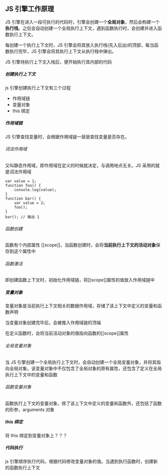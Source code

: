 ## JS 引擎工作原理
JS 引擎在进入一段可执行的代码时，引擎会创建一个**全局对象**，然后会构建一个**执行栈**。之后会自动创建一个全局执行上下文，遇到函数执行时，会创建并进入函数执行上下文。

每创建一个执行上下文时，JS 引擎会将其放入执行栈(先入后出)的顶部，每当函数执行完毕，JS 引擎会将其执行上下文从执行栈中弹出。

JS 引擎待执行上下文入栈后，便开始执行其内部的代码

##### 创建执行上下文
js 引擎创建执行上下文有三个过程
* 作用域链
* 变量对象
* this 绑定

##### 作用域链
<!-- 用于标识符解析，当执行环境被创建时，作用域链就初始化为当前运行函数的scope所包含的对象 -->
JS 引擎查找变量时，会根据作用域链一层层查找变量是否存在。
###### 词法作用域
又叫静态作用域，即作用域在定义的时候就决定，与调用地点无关。JS 采用的就是词法作用域
```
var value = 1;
function foo() {
    console.log(value);
}
function bar() {
    var value = 2;
    foo();
}
bar(); // 输出 1
```
###### 函数创建
函数有个内部属性 [[scope]]，当函数创建时，会将**当前执行上下文的活动对象**保存到这个属性中
###### 函数激活
即创建函数上下文时，初始化作用域链，将[[scope]]属性的值放入作用域链中

##### 变量对象
变量对象是当前执行上下文相关的数据作用域，存储了该上下文中定义的变量和函数声明

当变量对象创建完毕后，会被推入作用域链的顶端

在定义函数时，会将当前活动对象的值指向函数的[[scope]]属性

###### 全局变量对象
当 JS 引擎创建一个全局执行上下文时，会自动创建一个全局变量对象，并将其指向全局对象。该变量对象中不仅包含了全局对象的原有属性，还包含了定义在全局执行上下文中的变量和函数

###### 函数变量对象
函数执行上下文的变量对象，除了该上下文中定义的变量和函数外，还包括了函数的形参，arguments 对象

##### this 绑定
将 this 绑定到变量对象上？？？




#####  代码执行
js 引擎顺序执行代码，根据代码修改变量对象的值。当遇到执行函数时，创建新的函数执行上下文
